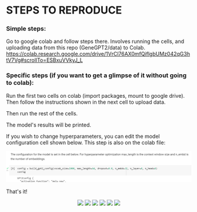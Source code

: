 # STEPS TO REPRODUCE

### Simple steps:

Go to google colab and follow steps there.
Involves running the cells, and uploading data from this repo (GeneGPT2/data) to Colab.
https://colab.research.google.com/drive/1VrCl76AX0mfQiflgbUMz042qG3htV7Vg#scrollTo=ESBxuVVkyJ_L

### Specific steps (if you want to get a glimpse of it without going to colab):

Run the first two cells on colab (import packages, mount to google drive). Then follow the instructions shown in the next cell to upload data.

Then run the rest of the cells.

The model's results will be printed.

If you wish to change hyperparameters, you can edit the model configuration cell shown below. This step is also on the colab file:

<p align="center">
  <img src="https://github.com/ZovcIfzm/GeneGPT2/blob/main/readme-imgs/step3-hyperparameters.PNG">  
</p>

That's it!

<p align="center">
  <img src="https://github.com/ZovcIfzm/GeneGPT2/blob/main/readme-imgs/595_final_report_1.jpg">  
  <img src="https://github.com/ZovcIfzm/GeneGPT2/blob/main/readme-imgs/595_final_report_2.jpg">  
  <img src="https://github.com/ZovcIfzm/GeneGPT2/blob/main/readme-imgs/595_final_report_3.jpg">  
  <img src="https://github.com/ZovcIfzm/GeneGPT2/blob/main/readme-imgs/595_final_report_4.jpg">  
  <img src="https://github.com/ZovcIfzm/GeneGPT2/blob/main/readme-imgs/595_final_report_5.jpg">  
  <img src="https://github.com/ZovcIfzm/GeneGPT2/blob/main/readme-imgs/595_final_report_6.jpg">  
</p>
